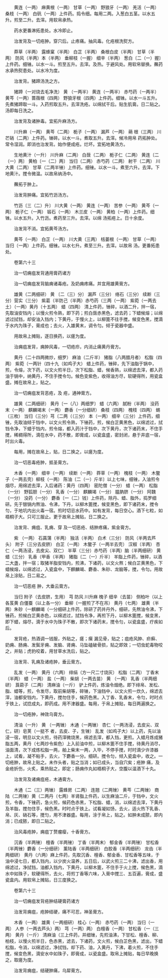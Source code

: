<!-- { "loadSidebar": true } -->
　　黄连（一两） 麻黄根（一两） 甘草（一两） 野狼牙（一两） 羌活（一两） 桑枝（一两） 白矾（一两）上件药。捣令细。每用二两。入葱白五茎。以水五升。煎至二升。去滓。用软帛承热。

　　药水更番淋拓患处。水冷即止。

　　治发背及一切疮肿。穿穴后。止疼痛。抽风毒。化疮根洗熨方。

　　莽草（半两） 露蜂窠（半两） 白芷（半两） 桑根白皮（半两） 甘草（半两） 防风（半两）本（半两） 垂柳枝（一握） 细辛（半两） 葱白〔二（一）握〕上件药。细锉。以水一斗。煎至五升。去滓。及热。于避风处。用软帛替换。蘸药水承热熨患处。以水冷为度。

　　治发背。猪蹄汤洗之方。

　　猪蹄（一对烧去毛净洗） 黄 （一两半） 黄连（一两半） 赤芍药（一两半） 黄芩（一两）蔷薇根（四两） 野狼牙根（四两）上件药。细锉。以水一斗五升。先煮猪蹄取一斗。入药煎取五升。去滓洗疮。以绵拭干后。贴生肌膏。日二贴之。汤即每日洗之。

　　治发背及诸肿毒。宜拓升麻汤方。

　　川升麻（一两） 黄芩（二两） 栀子（一两） 漏芦（一两） 蒴 根（三两） 川芒硝（二两）上件药。锉碎。以水一斗。煮取五升。去滓。候冷用帛 药拓肿处。常令湿润。即消也治发背。始作便成疮。烂坏。宜拓地黄汤方。

　　生地黄汁（一升） 川升麻（二两） 白蔹（二两） 栀子仁（二两） 黄连〔二（一）两〕 黄柏〔一（二）两〕 当归（二两） 赤芍药（二两） 射干（二两） 川大黄（二两） 甘草（二两半锉）上件药。细锉。以水一斗。煮至六升。去滓。下地黄汁。搅令微温。以故帛纳汤中。

　　蘸拓于肿上。

　　治发背肿痛。宜拓竹沥汤方。

　　竹沥〔三（二）升〕 川大黄（一两） 黄连（一两） 苦参（一两） 黄芩（一两） 栀子仁（一两） 锻石（一两） 木兰皮（一两） 黄柏（一两）上件药。细锉。以水五升。入竹沥。煮药至三升。去滓。以绵 汤拓疮上。日十余度。

　　治发背不消。宜拓黄芩汤方。

　　黄芩（一两） 白芷（一两） 川大黄（三两） 栝蒌根（一两） 甘草（一两） 当归（一两）上件药。细锉。以水七升。煮至三升。去滓。以故帛 汤。更番拓患处。

　　卷第六十三

　　治一切痈疽发背通用膏药诸方

　　治一切痈疽发背脑痈诸毒疮。及奶痈疼痛。并宜用雄黄膏方。

　　雄黄（二两细研） 黄 〔二（三）分〕 漏芦（三分） 络石（三分） 续断（三分）营实（三分） 紫葛（半防己（半两）赤芍药（三两（一两） 紫菀（一两去土）（一两）黄丹（十五两） 蜡（四两） 清上件药，锉碎，以酒二升，拌一宿，先取油安铛内；以慢火煎令熟，即下药；煎白蔹赤黑色，滤去药；下蜡候熔；以绵滤过拭铛，却安油入铛内；下黄丹，于慢火上，以柳篦不往手搅，候变色黑，搅滴于水内为珠子，膏成也；去火，入雄黄末，调令匀。倾于瓷器中盛。

　　用故帛上摊贴，逐日换药，以瘥为度。

　　治痈疽发背，痈肿风毒，一切疮疖，内消止痛黄丹膏方。

　　黄丹（二十四两微炒，细罗） 麻油（二斤半） 猪脂（八两腊月者） 松脂（四两） 紫菀（一两针（四十九（如鸡子大） 蜡上件药，锉碎，先下油脂于锅中，煎，令熔，次下药，以文火煎半日，次下松脂、蜡，候香熟，以绵滤去滓，都入药油于锅中，纳黄丹，不住手搅令匀。候色变紫色，收得油方尽，软硬得所，用瓷盒盛。摊在故帛上，贴之。

　　治一切痈疽发背恶疮，及 疮，通神膏方。

　　雄黄（二两细研） 黄丹〔一（八）两细罗〕 蜡（六两） 腻粉（半两） 没药末（一两） 麒麟竭末（一两） 麝香（一分细研） 桑枝（四两） 槐枝（四两） 蜴 （三枚） 当归（三分）芎〔二两（（三分） 本（一两） 细辛（三分）上件药，细锉，先取油倾于铛中，以文火煎令熟，下锉药，煎，候白芷黄黑色，以绵滤过，拭铛令净，下蜡于铛内，煎令熔，都入药汁于铛中，次下黄丹，次下诸药末，不住手搅，稀稠得所，滴在水中，药不散，即膏成，以瓷盒盛，密封闭，悬于井底一宿，时出火毒。

　　每用，摊在故帛上，贴，日二换之，以瘥为度。

　　治一切恶毒疮肿，抵圣膏方。

　　木香（一两） 细辛（一两） 续断（一两） 莽草（一两） 槐枝（一两） 木鳖子（一两去壳）柳枝（一两） 陈油〔二（一）斤半〕以上七味，细锉，入油煎令烟尽，用绵滤去滓，入后诸药：黄丹（四两） 密陀僧（一分） 蜡（一两） 松脂（一分） 野狐胆（一分） 乳香（一分） 麒麟竭（一分） 腽肭脐（一分） 阿魏（一分） 没药（一分） 麝香〔一（二）钱〕上件药，除丹、蜡、脂外，捣罗细研。先于银锅内熬油、令沸，下丹，以柳木篦搅，候变黑色，即下诸药末，搅令匀，于地坑内出火毒一宿。煎时切忌水药中。如有发背，每日空心。酒下七粒，如梧桐子大。只可三服止。更于故帛上摊贴，日二换之。

　　治发背、痈疽、乳痈、穿 及一切恶疮、结肿疼痛，紫金膏方。

　　紫 （一两） 石菖蒲（半两） 独活（半两） 白术（三分） 防风（半两去芦头） 附子（三分去皮脐） 白芷（一两） 木鳖子（一两半去壳） 汉椒（半两） 杏仁（一两汤浸，去皮尖、双仁） 半草（三分）赤芍药（半两）脑（半两细研） 黄蜡（三分） 乳香（甲香（半两） 猪脂〔二（一）斤半〕 羊脂上件药，锉碎，以酒二大盏，拌一宿；取猪羊脂安铛内，煎沸，下诸药，以文火熬；候白芷黄黑色，下蜡候熔，以绵滤过，入瓷盒中，下麒麟竭、麝香、朱砂、龙脑等，搅，令匀。用故帛上涂贴，日二易之。

　　治一切恶疮 肿，大垂云膏方。

　　当归 附子（去皮脐，生用） 芎 防风 川升麻 槐子 细辛（去苗） 侧柏叶（以上各芨黄 白僵蚕（以上各一分） 垂柳（一握煎了不在吊） 黄丹（七两） 雄黄（半两）朱砂（一麒麟竭（一分细研上件药，除研了药并丹外，细研，先熬油令沸，下锉药，煎候白芷黄赤色，以绵滤过，拭铛令净，再煎下丹，以柳木篦搅，候变黑，即下蜡，熔尽，滴于水中为珠子不散，即次下诸药末，搅令匀，以瓷盒盛，疗疾如后。

　　发背疮，热酒调一钱服，外贴之，瘥；瘰 漏见骨，贴之；疽疮风肿、疥癣、奶痈、肠痈、发鬓牙痈、发脑、肾痈、马坠磕破骨损，贴之即效；一切虫蛇毒物咬之，并贴；虎豹咬着，用甘草水洗后，贴之。

　　治发背、乳痈及诸疮肿，垂云膏方。

　　乱发（一两） 黄丹（六两） 绯绢（方一尺二寸烧灰） 松脂（二两） 丁香末（半两） 蜡（一两） 盐（一两） 柴胡（一两去苗） 黄 （一两） 乳香（半两细研） 莨菪子（二两） 清麻油（一斤） 驴上件药，炼油令烟绝。即下绯帛、发松、脂、蜡等，煎，令发尽，取前柴胡等，碎锉，下油铛中，以文火煎一炊久，绵滤去滓，油都安铛内，下黄丹，搅勿住手，候药色黑。入丁香、乳香末，令匀，时时点于铁上，试捻成丸，即药成。用不津器盛。每用，于帛上摊贴，每日两遍换之。

　　治一切疮肿，神效乌膏方。

　　清油（一升） 黄 （一两锉） 木通（一两锉） 杏仁（一两汤浸，去皮尖、双仁，研）皂荚（一挺不 者，去皮、子，生锉） 乱发（如鸡子大）以上药，先以油浸一宿，明旦以文火煎，待药滓微烧黑，绵滤去滓，都入铛，更煎。入蜡月炼成猪脂五两，黄丹（七两炒令紫色）上入前油中煎，以柳木篦不住手搅，待黄丹消尽，油面清，次下成炼松脂一两，舶上柴末一两，入毕，不停手搅，时时滴少许漆器上，试看，凝不粘手，去火，下麝香一分。细研。搅令匀，倾入瓷盒中，收之。一切疮肿，故帛上贴之。未作头者，贴之当消；如已成头，当自穴矣；疮肿 痛，及金疮折伤，火炙，乘热贴之，即定；肠痈作丸如梧桐子大，空腹以温酒下十丸。

　　治发背及诸痈疽疮，木通膏方。

　　木通〔二（三）两锉〕 露蜂房（二两） 连翘（二两锉） 黄芩（二两锉） 商陆（二两锉）黄（二两丹（七两）羊肾脂上件药，以生麻油二斤，于铛中，文火煎，令香，下锉药，急火煎，候药色赤黑，下松脂、蜡，消，以绵滤去滓，下黄丹及羊脂，搅勿住手，候色黑。时时点于铁上。试看凝如饧，去火，适火热下乳香、帛、灰、硝石等，搅匀，用不津器盛。每用，涂于帛上，贴之。如肿未成脓，即内消；已成脓，即日二贴之。

　　治风毒疮肿，痈疽丁赘瘤瘿，十香膏方。

　　沉香（半两锉） 檀香（半两锉） 丁香（半两末） 郁金香（半两锉） 甘松香（半两锉）麝香（一分细研） 薰陆香（半两细研） 白胶香（半两细研） 龙齿（半两细研） 黄丹（六两）麻上件药，先取沉香、檀香、郁金香、甘松香等五味，于油中浸七日，都入铛内，以少炭火温养，五日后，以武火煎三二十沸，滤出香，用绵滤过，净拭铛，油都入铛内，下黄丹，以柳木篦，不住手于火上搅，候色黑，滴水中如珠子，软硬得所，去火，将煎丁香等六味，入膏中搅三、五百遍，膏成，盛瓷盒内。用软帛上摊贴，日三度换之。

　　卷第六十三

　　治一切痈疽发背疮肿结硬膏药诸方

　　治发背痈疽，疮肿结硬，痛不可忍，神圣膏方。

　　木香（一两） 雄黄（一两细研） 桂心（一两） 赤芍药（一两） 当归（一两） 人参（一两去芦头）两） 芎（一两）两） 白檀香（一两） 甘松香（一（三两） 黄丹（一斤） 清麻油（三上件药，并细锉，先煎油沸，下甘松、檀香、柳、柏枝，以慢火煎半日，色赤黑，滤去，下诸药，文火煎，候白芷色黑，滤出，下蜡松脂，令消，以绵滤过，净拭铛，却下药、油，入黄丹，下沸，着火煎，不住手搅，候变色黑，滴安水中如珠子，即膏成，以瓷盒盛。取帛上摊贴，每日早晚换之，取瘥为度。

　　治发背痈疽，结硬肿痛，乌犀膏方。

